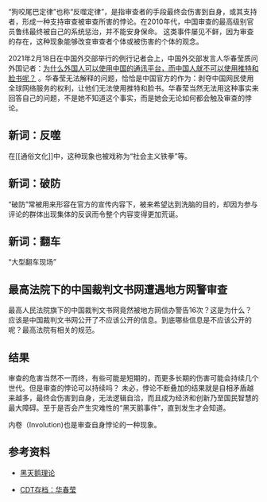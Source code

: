 
“狗咬尾巴定律”也称“反噬定律”，是指审查者的手段最终会伤害到自身，或其支持者，形成一种支持审查被审查所害的悖论。在2010年代，中国审查的最高级别官员鲁纬最终被自己的系统惩治，并不能安身保命。 这类事件屡见不鲜，因为审查的存在，这种现象能够改变审查者个体或被伤害的个体的观念。

2021年2月18日在中国外交部举行的例行记者会上，中国外交部发言人华春莹质问外国记者：[为什么外国人可以使用中国的通讯平台，而中国人就不可以使用推特和脸书呢？](https://www.rfi.fr/tw/%E4%B8%AD%E5%9C%8B/20210219-%E8%8F%AF%E6%98%A5%E7%91%A9%E7%99%BC%E8%A8%80%E4%BA%BA%E4%B8%80%E5%8F%A5%E8%A9%B1%E6%83%B9%E5%BE%97%E7%88%86%E7%AC%91%E5%A6%82%E9%9B%B7) 。华春莹无法解释的问题，恰恰是中国官方的作为：剥夺中国网民使用全球网络服务的权利，让他们无法使用推特和脸书。华春莹当然无法用这种事实来回答自己的问题，不是她不知道这个事实，而是她会无论如何都会触及审查的悖论。

## 新词：反噬

在[[通俗文化]]中，这种现象也被戏称为“社会主义铁拳”等。


## 新词：破防

“破防”常被用来形容在官方的宣传内容下，被来希望达到洗脑的目的，却因为参与评论的群体出现集体的反讽而令整个内容变得更加荒诞。

## 新词：翻车

“大型翻车现场”

## 最高法院下的中国裁判文书网遭遇地方网警审查

最高人民法院旗下的中国裁判文书网竟然被地方网信办警告16次？这是为什么？应该是中国裁判文书网公开了不应该公开的信息。到底哪些信息是不应该公开的呢？最高法院有相关的规范。


## 结果

审查的危害当然不一而终，有些可能是短期的，而更多长期的伤害可能会持续几个世代。但是审查的悖论可以持续吗？ 未必，悖论不断叠加的结果就是自相矛盾越来越多，最终会伤害到自身，无法逻辑自洽，而且成为经济和创新乃至国民智慧的最大障碍。至于是否会产生灾难性的“黑天鹅事件”，直到发生才会知道。

内卷（Involution)也是审查自身悖论的一种现象。


## 参考资料

- [黑天鹅理论](https://zh.wikipedia.org/zh/%E9%BB%91%E5%A4%A9%E9%B5%9D%E7%90%86%E8%AB%96)

- [CDT存档：华春莹](https://chinadigitaltimes.net/chinese/tag/%E5%8D%8E%E6%98%A5%E8%8E%B9)

